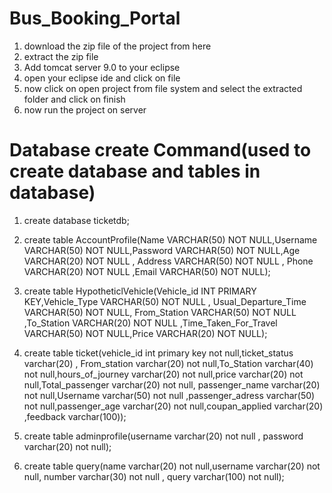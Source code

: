 # Bus_Booking_Portal
1. download the zip file of the project from here
2. extract the zip file
3. Add tomcat server 9.0 to your eclipse
4. open your eclipse ide and click on file
5. now click on open project from file system and select the extracted folder and click on finish
6. now run the project on server




# Database create Command(used to create database and tables in database)

1. create database ticketdb;

2. create table AccountProfile(Name VARCHAR(50) NOT NULL,Username VARCHAR(50) NOT NULL,Password VARCHAR(50) NOT NULL,Age VARCHAR(20) NOT NULL , Address VARCHAR(50) NOT NULL , Phone VARCHAR(20) NOT NULL ,Email VARCHAR(50) NOT NULL);

3. create table HypotheticlVehicle(Vehicle_id INT PRIMARY KEY,Vehicle_Type VARCHAR(50) NOT NULL , Usual_Departure_Time VARCHAR(50) NOT NULL, From_Station VARCHAR(50) NOT NULL ,To_Station VARCHAR(20) NOT NULL ,Time_Taken_For_Travel VARCHAR(50) NOT NULL,Price VARCHAR(20) NOT NULL);

4. create table ticket(vehicle_id int primary key not null,ticket_status varchar(20) , From_station varchar(20) not null,To_Station varchar(40) not null,hours_of_journey varchar(20) not null,price varchar(20) not null,Total_passenger varchar(20) not null, passenger_name varchar(20) not null,Username varchar(50) not null ,passenger_adress varchar(50) not null,passenger_age varchar(20) not null,coupan_applied varchar(20) ,feedback varchar(100));

5. create table adminprofile(username varchar(20) not null , password varchar(20) not null);

6. create table query(name varchar(20) not null,username varchar(20) not null, number varchar(30) not null , query varchar(100) not null);
